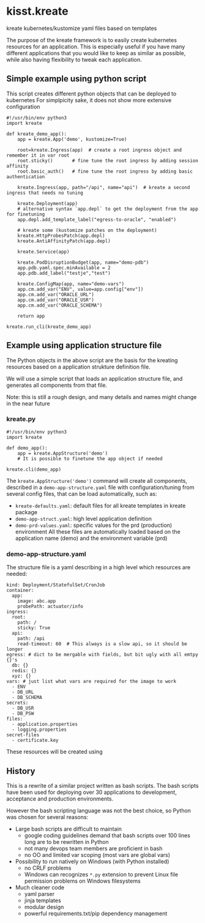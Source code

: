 # kisst.kreate
kreate kubernetes/kustomize yaml files based on templates

The purpose of the kreate framework is to easily create
kubernetes resources for an application.
This is especially useful if you have many different applications
that you would like to keep as similar as possible,
while also having flexibility to tweak each application.

## Simple example using python script
This script creates different python objects that can be deployed to kubernetes
For simplpicity sake, it does not show more extensive configuration
```
#!/usr/bin/env python3
import kreate

def kreate_demo_app():
    app = kreate.App('demo', kustomize=True)

    root=kreate.Ingress(app)  # create a root ingress object and remember it in var root
    root.sticky()       # fine tune the root ingress by adding session affinity
    root.basic_auth()   # fine tune the root ingress by adding basic authentication

    kreate.Ingress(app, path="/api", name="api")  # kreate a second ingress that needs no tuning

    kreate.Deployment(app)
    # alternative syntax `app.depl` to get the deployment from the app for finetuning
    app.depl.add_template_label("egress-to-oracle", "enabled")

    # kreate some (kustomize patches on the deployment)
    kreate.HttpProbesPatch(app.depl)
    kreate.AntiAffinityPatch(app.depl)

    kreate.Service(app)

    kreate.PodDisruptionBudget(app, name="demo-pdb")
    app.pdb.yaml.spec.minAvailable = 2
    app.pdb.add_label("testje","test")

    kreate.ConfigMap(app, name="demo-vars")
    app.cm.add_var("ENV", value=app.config["env"])
    app.cm.add_var("ORACLE_URL")
    app.cm.add_var("ORACLE_USR")
    app.cm.add_var("ORACLE_SCHEMA")

    return app

kreate.run_cli(kreate_demo_app)
```

## Example using application structure file
The Python objects in the above script are the basis for the kreating resources
based on a application strukture definition file.

We will use a simple script that loads an application structure file,
and generates all components from that file.

Note: this is still a rough design, and many details and names might
change in the near future
### kreate.py
```
#!/usr/bin/env python3
import kreate

def demo_app():
    app = kreate.AppStructure('demo')
    # It is possible to finetune the app object if needed

kreate.cli(demo_app)
```
The `kreate.AppStructure('demo')` command will create all components, described in a
`demo-app-structure.yaml` file with configuration/tuning from several config files,
that can be load automatically, such as:
- `kreate-defaults.yaml`: default files for all kreate templates in kreate package
- `demo-app-struct.yaml`: high level application definition
- `demo-prd-values.yaml`: specific values for the prd (production) environment
All these files are automatically loaded based on the application name (demo)
and the environment variable (prd)

### demo-app-structure.yaml
The structure file is a yaml describing in a high level which resources
are needed:
```
kind: Deployment/StatefulSet/CronJob
container:
  app:
    image: abc.app
    probePath: actuator/info
ingress:
  root:
    path: /
    sticky: True
  api:
    path: /api
    read-timeout: 60  # This always is a slow api, so it should be longer
egress: # dict to be mergable with fields, but bit ugly with all emtpy {}'s
  db: {}
  redis: {}
  xyz: {}
vars: # just list what vars are required for the image to work
  - ENV
  - DB_URL
  - DB_SCHEMA
secrets:
  - DB_USR
  - DB_PSW
files:
  - application.properties
  - logging.properties
secret-files
  - certificate.key
```
These resources will be created using



## History
This is a rewrite of a similar project written as bash scripts.
The bash scripts have been used for deploying over 30 applications to
development, acceptance and production environments.

However the bash scripting language was not the best choice, so Python was chosen
for several reasons:
- Large bash scripts are difficult to maintain
  - google coding guidelines demand that bash scripts over 100 lines long are to be rewritten in Python
  - not many devops team members are proficient in bash
  - no OO and limited var scoping (most vars are global vars)
- Possibility to run natively on Windows (with Python installed)
  - no CRLF problems
  - Windows can recognizes `*.py` extension to prevent Linux file permission problems on Windows filesystems
- Much cleaner code
  - yaml parser
  - jinja templates
  - modular design
  - powerful requirements.txt/pip dependency management
